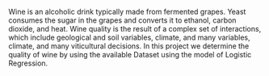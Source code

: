 Wine is an alcoholic drink typically made from fermented grapes.
Yeast consumes the sugar in the grapes and converts it to ethanol, carbon dioxide, and heat.
Wine quality is the result of a complex set of interactions, which include geological and soil variables, climate, 
and many variables, climate, and many viticultural decisions.
In this project we determine the quality of wine by using the available Dataset using the model of Logistic Regression.
